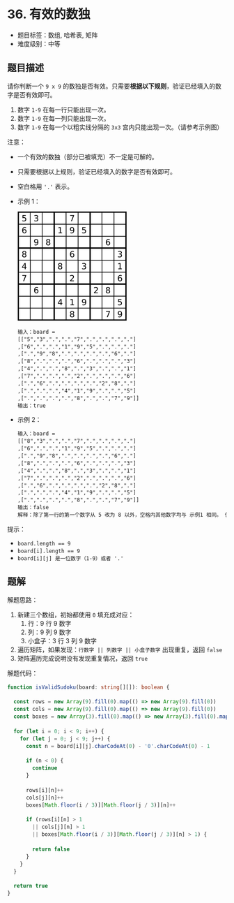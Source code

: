 # 36. 有效的数独

- 题目标签：数组, 哈希表, 矩阵
- 难度级别：中等

## 题目描述

请你判断一个 `9 x 9` 的数独是否有效。只需要**根据以下规则**，验证已经填入的数字是否有效即可。

1. 数字 `1-9` 在每一行只能出现一次。
2. 数字 `1-9` 在每一列只能出现一次。
3. 数字 `1-9` 在每一个以粗实线分隔的 `3x3` 宫内只能出现一次。（请参考示例图）

注意：

- 一个有效的数独（部分已被填充）不一定是可解的。
- 只需要根据以上规则，验证已经填入的数字是否有效即可。
- 空白格用 `'.'` 表示。

- 示例 1：

  ![数独示例1](./images/250px-sudoku-by-l2g-20050714svg.png)

  ```txt
  输入：board =
  [["5","3",".",".","7",".",".",".","."]
  ,["6",".",".","1","9","5",".",".","."]
  ,[".","9","8",".",".",".",".","6","."]
  ,["8",".",".",".","6",".",".",".","3"]
  ,["4",".",".","8",".","3",".",".","1"]
  ,["7",".",".",".","2",".",".",".","6"]
  ,[".","6",".",".",".",".","2","8","."]
  ,[".",".",".","4","1","9",".",".","5"]
  ,[".",".",".",".","8",".",".","7","9"]]
  输出：true
  ```

- 示例 2：

  ```txt
  输入：board =
  [["8","3",".",".","7",".",".",".","."]
  ,["6",".",".","1","9","5",".",".","."]
  ,[".","9","8",".",".",".",".","6","."]
  ,["8",".",".",".","6",".",".",".","3"]
  ,["4",".",".","8",".","3",".",".","1"]
  ,["7",".",".",".","2",".",".",".","6"]
  ,[".","6",".",".",".",".","2","8","."]
  ,[".",".",".","4","1","9",".",".","5"]
  ,[".",".",".",".","8",".",".","7","9"]]
  输出：false
  解释：除了第一行的第一个数字从 5 改为 8 以外，空格内其他数字均与 示例1 相同。 但由于位于左上角的 3x3 宫内有两个 8 存在, 因此这个数独是无效的。
  ```

提示：

- `board.length == 9`
- `board[i].length == 9`
- `board[i][j] 是一位数字（1-9）或者 '.'`

## 题解

解题思路：

1. 新建三个数组，初始都使用 `0` 填充成对应：
   1. 行：9 行 9 数字
   2. 列：9 列 9 数字
   3. 小盒子：3 行 3 列 9 数字
2. 遍历矩阵，如果发现：`行数字 || 列数字 || 小盒子数字` 出现重复，返回 `false`
3. 矩阵遍历完成说明没有发现重复情况，返回 `true`

解题代码：

```ts
function isValidSudoku(board: string[][]): boolean {

  const rows = new Array(9).fill(0).map(() => new Array(9).fill(0))
  const cols = new Array(9).fill(0).map(() => new Array(9).fill(0))
  const boxes = new Array(3).fill(0).map(() => new Array(3).fill(0).map(() => new Array(9).fill(0)))

  for (let i = 0; i < 9; i++) {
    for (let j = 0; j < 9; j++) {
      const n = board[i][j].charCodeAt(0) - '0'.charCodeAt(0) - 1

      if (n < 0) {
        continue
      }

      rows[i][n]++
      cols[j][n]++
      boxes[Math.floor(i / 3)][Math.floor(j / 3)][n]++

      if (rows[i][n] > 1
        || cols[j][n] > 1
        || boxes[Math.floor(i / 3)][Math.floor(j / 3)][n] > 1) {

        return false
      }
    }
  }

  return true
}
```
